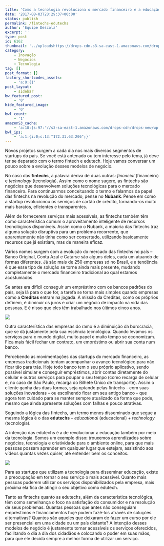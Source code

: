 ```yaml
---
title: 'Como a tecnologia revoluciona o mercado financeiro e a educação'
date: '2017-08-03T20:29:37+00:00'
status: publish
permalink: /fintechs-edutechs
author: 'Equipe Descola'
excerpt: ''
type: post
id: 6162
thumbnail: '../uploadshttps://drops-cdn.s3.sa-east-1.amazonaws.com/drops-new/wp-content/uploads/2017/08/03202816/fintechs-edutechs-150x150.png'
category:
    - Inovação
    - Negócios
    - Tecnologia
tag: []
post_format: []
factory_shortcodes_assets:
    - 'a:0:{}'
post_layout:
    - sidebar
bw_featured_post:
    - '0'
hide_featured_image:
    - '0'
bwl_count:
    - '1'
amazonS3_cache:
    - 'a:18:{s:97:"//s3-sa-east-1.amazonaws.com/drops-cdn/drops-new/wp-content/uploads/2017/08/03194725/creditas.png";i:6180;s:106:"//s3-sa-east-1.amazonaws.com/drops-cdn/drops-new/wp-content/uploads/2017/08/03194725/creditas-1024x383.png";i:6180;s:59:"//descola.org/drops/wp-content/uploads/2017/08/creditas.png";i:6180;s:68:"//descola.org/drops/wp-content/uploads/2017/08/creditas-1024x383.png";i:6180;s:98:"//s3-sa-east-1.amazonaws.com/drops-cdn/drops-new/wp-content/uploads/2017/08/03194914/creditas1.png";i:6182;s:107:"//s3-sa-east-1.amazonaws.com/drops-cdn/drops-new/wp-content/uploads/2017/08/03194914/creditas1-1024x374.png";i:6182;s:60:"//descola.org/drops/wp-content/uploads/2017/08/creditas1.png";i:6182;s:69:"//descola.org/drops/wp-content/uploads/2017/08/creditas1-1024x374.png";i:6182;s:98:"//s3-sa-east-1.amazonaws.com/drops-cdn/drops-new/wp-content/uploads/2017/08/03195035/creditas2.png";i:6184;s:107:"//s3-sa-east-1.amazonaws.com/drops-cdn/drops-new/wp-content/uploads/2017/08/03195035/creditas2-1024x630.png";i:6184;s:60:"//descola.org/drops/wp-content/uploads/2017/08/creditas2.png";i:6184;s:69:"//descola.org/drops/wp-content/uploads/2017/08/creditas2-1024x630.png";i:6184;s:98:"//s3-sa-east-1.amazonaws.com/drops-cdn/drops-new/wp-content/uploads/2017/08/03195219/creditas3.png";i:6186;s:60:"//descola.org/drops/wp-content/uploads/2017/08/creditas3.png";i:6186;s:108:"//s3-sa-east-1.amazonaws.com/drops-cdn/drops-new/wp-content/uploads/2017/08/03195529/curso-financiamento.png";i:6188;s:117:"//s3-sa-east-1.amazonaws.com/drops-cdn/drops-new/wp-content/uploads/2017/08/03195529/curso-financiamento-1024x560.png";i:6188;s:70:"//descola.org/drops/wp-content/uploads/2017/08/curso-financiamento.png";i:6188;s:79:"//descola.org/drops/wp-content/uploads/2017/08/curso-financiamento-1024x560.png";i:6188;}'
bwl_ips:
    - 'a:1:{i:0;s:13:"172.31.63.206";}'
---
```

Novos projetos surgem a cada dia nos mais diversos segmentos de startups do país. Se você está antenado ou tem interesse pelo tema, já deve ter se deparado com o termo fintech e edutech. Hoje vamos conversar um pouco sobre a evolução desses modelos de negócio.

No caso das **fintechs**, a palavra deriva de duas outras: *financial* (financeiro) e *technology* (tecnologia). Assim como o nome sugere, as fintechs são negócios que desenvolvem soluções tecnológicas para o mercado financeiro. Para continuarmos conceituando o termo e falarmos da papel das fintechs na revolução do mercado, pense no **Nubank**. Pense em como a startup revolucionou os serviços de cartão de crédito, tornando-os muito mais baratos, eficientes e transparentes.

Além de fornecerem serviços mais acessíveis, as fintechs também têm como característica comum o aproveitamento inteligente de recursos tecnológicos disponíveis. Assim como o Nubank, a maioria das fintechs traz alguma solução disruptiva para um problema recorrente, que aparentemente não tinha como ser consertado, utilizando basicamente recursos que já existiam, mas de maneira eficaz.

Vários nomes surgem com a evolução do mercado das fintechs no país – Banco Original, Conta Azul e Catarse são alguns deles, cada um atuando de formas diferentes. Já são mais de 250 empresas só no Brasil, e a tendência é que esse tipo de solução se torne ainda mais presente, mudando completamente o mercado financeiro tradicional ao qual estamos acostumados.

Se antes era difícil conseguir um empréstimo com os bancos padrões do país, seja lá para o que for, a tarefa se torna mais simples quando empresas como a **Creditas** entram na jogada. A missão da Creditas, como os próprios definem, é diminuir os juros e criar um negócio de impacto na vida das pessoas. E é nisso que eles têm trabalhado nos últimos cinco anos.

![](https://descola.org/drops/wp-content/uploads/2017/08/creditas3.png)

Outra característica das empresas do ramo é a diminuição da burocracia, que se dá justamente pela sua essência tecnológica. Quando levamos os serviços para o mundo digital, muito papel e muito tempo se economizam. Fica mais fácil fechar um contrato, um empréstimo ou abrir sua conta num banco.

Percebendo as movimentações das startups do mercado financeiro, as empresas tradicionais tentam acompanhar o avanço tecnológico para não ficar tão para trás. Hoje todo banco tem o seu próprio aplicativo, sendo possível simular e conseguir empréstimos, abrir contas diretamente do celular e outros serviços para poupar o seu tempo (como recarga de celular e, no caso de São Paulo, recarga do Bilhete Único de transporte). Assim o cliente ganha das duas formas, seja optando pelas fintechs – com suas soluções inovadoras – ou escolhendo ficar em seu antigo banco – que agora tem cuidado para se manter sempre atualizado da forma que pode, mesmo que ainda apresente soluções com falhas e pouco atrativas.

Seguindo a lógica das fintechs, um termo menos disseminado que segue a mesma lógica é o das **edutechs** – *educational* (educacional) + *technology* (tecnologia).

A intenção das edutechs é a de revolucionar a educação também por meio da tecnologia. Somos um exemplo disso: trouxemos aprendizados sobre negócios, tecnologia e criatividade para o ambiente online, para que mais pessoas possam aprender em qualquer lugar que estejam, assistindo aos vídeos quantas vezes quiser, até entender bem os conceitos.

![](https://descola.org/drops/wp-content/uploads/2017/08/curso-financiamento-1024x560.png)

Para as startups que utilizam a tecnologia para disseminar educação, existe a preocupação em tornar o seu serviço o mais acessível. Quanto mais pessoas puderem utilizar os serviços disponibilizados pela empresa, mais próxima ela fica de atingir o seu objetivo como edutech.

Tanto as fintechs quanto as edutechs, além da característica tecnológica, têm como semelhança o foco na satisfação do consumidor e na resolução de seus problemas. Quantas pessoas que antes não conseguiam empréstimos e financiamentos hoje podem fazê-los através de soluções alternativas? Quantos são aqueles que deixaram de fazer um curso por ele ser presencial em uma cidade ou um país distante? A intenção desses modelos de negócio é justamente tornar acessíveis os serviços oferecidos, facilitando o dia a dia dos cidadãos e colocando o poder em suas mãos, para que ele decida sempre a melhor forma de utilizar um serviço.